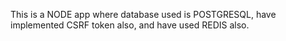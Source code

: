 This is a NODE app where database used is POSTGRESQL, have implemented CSRF token also, and have used REDIS also.
